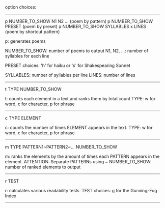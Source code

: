option choices:
******************************************************************
p NUMBER_TO_SHOW N1 N2 ...              (poem by pattern)
p NUMBER_TO_SHOW PRESET                 (poem by preset)
p NUMBER_TO_SHOW SYLLABLES x LINES      (poem by shortcut pattern)

p: generates poems

NUMBER_TO_SHOW: number of poems to output
N1, N2, ...: number of syllables for each line

PRESET choices: 'h' for haiku or 's' for Shakespearing Sonnet

SYLLABLES: number of syllables per line
LINES: number of lines
                                        
******************************************************************
t TYPE NUMBER_TO_SHOW
                                        
t: counts each element in a text and ranks them 
by total count
TYPE: w for word, c for character, p for phrase

******************************************************************
c TYPE ELEMENT

c: counts the number of times ELEMENT appears in the
text.
TYPE: w for word, c for character, p for phrase

******************************************************************
m TYPE PATTERN1~PATTERN2~... NUMBER_TO_SHOW
                                        
m: ranks the elements by the amount of times each
PATTERN appears in the element.
ATTENTION: Separate PATTERNs using ~
NUMBER_TO_SHOW: number of ranked elements to output

******************************************************************
r TEST

r: calculates various readability tests.
TEST choices: g for the Gunning-Fog Index
******************************************************************